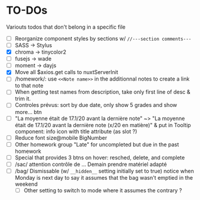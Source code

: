 # TO-DOs
Variouts todos that don't belong in a specific file

- [ ] Reorganize component styles by sections w/ `//---section comments---`
- [ ] SASS -> Stylus
- [x] chroma -> tinycolor2
- [ ] fusejs -> wade
- [ ] moment -> dayjs
- [x] Move all $axios.get calls to nuxtServerInit
- [ ] /homework/: use `<<Note name>>` in the additionnal notes to create a link to that note
- [ ] When getting test names from description, take only first line of desc & trim it.
- [ ] Controles prévus: sort by due date, only show 5 grades and show more... btn
- [ ] "La moyenne était de 17.1/20 avant la dernière note" ~> "La moyenne était de 17.1/20 avant la dernière note (x/20 en matière)" & put in Tooltip component: info icon with title attribute (as slot ?)
- [ ] Reduce font size@mobile BigNumber
- [ ] Other homework group "Late" for uncompleted but due in the past homework
- [ ] Special <ItemExercise> <ItemExerciseLate> that provides 3 btns on hover: resched, delete, and complete
- [ ] /sac/  attention contrôle de ... Demain prendre matériel adapté
- [ ] /bag/ Dismissable (w/ `__hidden__` setting initially set to true) notice when Monday is next day to say it assumes that the bag wasn't emptied in the weekend
    - [ ] Other setting to switch to mode where it assumes the contrary ?
